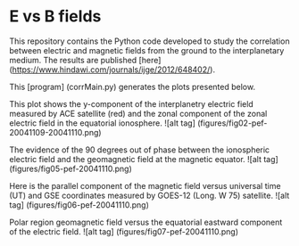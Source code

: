 
# E vs B fields

This repository contains the Python code developed to study the correlation between electric and magnetic fields from the ground to the interplanetary medium. The results are published [here] (https://www.hindawi.com/journals/ijge/2012/648402/).

This [program] (corrMain.py) generates the plots presented below.

This plot shows the y-component of the interplanetry electric field measured by ACE satellite (red) and the zonal component of the zonal electric field in the equatorial ionosphere.
![alt tag] (figures/fig02-pef-20041109-20041110.png)

The evidence of the 90 degrees out of phase between the ionospheric electric field and the geomagnetic field at the magnetic equator.
![alt tag] (figures/fig05-pef-20041110.png)

Here is the parallel component of the magnetic field versus universal time (UT) and GSE coordinates measured by GOES-12 (Long. W 75) satellite.
![alt tag] (figures/fig06-pef-20041110.png)

Polar region geomagnetic field versus the equatorial eastward component of the electric field.
![alt tag] (figures/fig07-pef-20041110.png)
